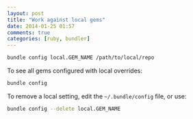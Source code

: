 ```yaml
---
layout: post
title: "Work against local gems"
date: 2014-01-25 01:57
comments: true
categories: [ruby, bundler]
---
```


```bash
bundle config local.GEM_NAME /path/to/local/repo
```

To see all gems configured with local overrides:
```bash
bundle config
```

To remove a local setting, edit the ```~/.bundle/config``` file, or use:
```bash
bundle config --delete local.GEM_NAME
```
